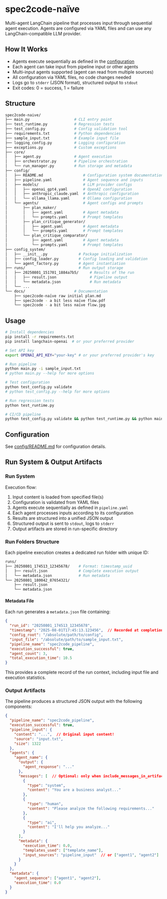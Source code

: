 # spec2code-naïve

Multi-agent LangChain pipeline that processes input through sequential agent execution. Agents are configured via YAML files and can use any LangChain-compatible LLM provider.

## How It Works

- Agents execute sequentially as defined in the [configuration](config/README.md)
- Each agent can take input from pipeline input or other agents
- Multi-input agents supported (agent can read from multiple sources)
- All configuration via YAML files, no code changes needed
- Logs go to `stderr` (JSON format), structured output to `stdout`
- Exit codes: 0 = success, 1 = failure

## Structure

```bash
spec2code-naive/
├── main.py                    # CLI entry point
├── test_runtime.py            # Regression tests
├── test_config.py             # Config validation tool
├── requirements.txt           # Python dependencies
├── sample_input.txt           # Example input file
├── logging_config.py          # Logging configuration
├── exceptions.py              # Custom exceptions
├── core/
│   ├── agent.py               # Agent execution
│   ├── orchestrator.py        # Pipeline orchestration
│   └── run_manager.py         # Run storage and metadata
├── config/
│   ├── README.md                  # Configuration system documentation
│   ├── pipeline.yaml              # Agent sequence and inputs
│   ├── models/                    # LLM provider configs
│   │   ├── openai_gpt4.yaml       # OpenAI configuration
│   │   ├── anthropic_claude.yaml  # Anthropic configuration
│   │   └── ollama_llama.yaml      # Ollama configuration
│   └── agents/                    # Agent configs and prompts
│       ├── plan_maker/
│       │   ├── agent.yaml         # Agent metadata
│       │   └── prompts.yaml       # Prompt templates
│       ├── plan_critique_generator/
│       │   ├── agent.yaml         # Agent metadata
│       │   └── prompts.yaml       # Prompt templates
│       └── plan_critique_comparator/
│           ├── agent.yaml         # Agent metadata
│           └── prompts.yaml       # Prompt templates
├── config_system/
│   ├── __init__.py              # Package initialization
│   ├── config_loader.py         # Config loading and validation
│   └── agent_factory.py         # Agent instantiation
├── runs/                        # Run output storage
│   ├── 20250801_151701_1884a7b5/     # Results of the run
│   │   ├── result.json               # Pipeline output
│   │   └── metadata.json             # Run metadata
│   └── ...
└── docs/                      # Documentation
    ├── spec2code-naïve raw initial plan.md
    ├── spec2code - a bit less naïve flow.pdf
    └── spec2code - a bit less naïve flow.jpg
```

## Usage

```bash
# Install dependencies
pip install -r requirements.txt
pip install langchain-openai  # or your preferred provider

# Set API key
export OPENAI_API_KEY="your-key" # or your preferred provider's key

# Run pipeline
python main.py -i sample_input.txt
# python main.py --help for more options

# Test configuration
python test_config.py validate
# python test_config.py --help for more options

# Run regression tests
python test_runtime.py

# CI/CD pipeline
python test_config.py validate && python test_runtime.py && python main.py -i input.txt
```

## Configuration

See [config/README.md](config/README.md) for configuration details.

## Run System & Output Artifacts

### Run System

Execution flow:
1. Input content is loaded from specified file(s)
2. Configuration is validated from YAML files
3. Agents execute sequentially as defined in `pipeline.yaml`
4. Each agent processes inputs according to its configuration
5. Results are structured into a unified JSON output
6. Structured output is sent to `stdout`, logs to `stderr`
7. Output artifacts are stored in run-specific directory

### Run Folders Structure

Each pipeline execution creates a dedicated run folder with unique ID:

```bash
runs/
├── 20250801_174513_12345678/    # Format: timestamp_uuid
│   ├── result.json              # Complete execution output
│   └── metadata.json            # Run metadata
└── 20250801_180042_87654321/
    ├── result.json
    └── metadata.json
```

#### Metadata File

Each run generates a `metadata.json` file containing:

```json
{
  "run_id": "20250801_174513_12345678",
  "timestamp": "2025-08-01T17:45:13.123456",  // Recorded at completion time
  "config_root": "/absolute/path/to/config",
  "input_file": "/absolute/path/to/sample_input.txt",
  "pipeline_name": "spec2code_pipeline",
  "execution_successful": true,
  "agent_count": 3,
  "total_execution_time": 10.5
}
```

This provides a complete record of the run context, including input file and execution statistics.

### Output Artifacts

The pipeline produces a structured JSON output with the following components:

```json
{
  "pipeline_name": "spec2code_pipeline",
  "execution_successful": true,
  "pipeline_input": {
    "content": "...",  // Original input content!
    "source": "input.txt",
    "size": 1322
  },
  "agents": {
    "agent_name": {
      "output": { 
        "agent_response": "..."
      },
      "messages": [  // Optional: only when include_messages_in_artifacts: true
        {
          "type": "system",
          "content": "You are a business analyst..."
        },
        {
          "type": "human", 
          "content": "Please analyze the following requirements..."
        },
        {
          "type": "ai",
          "content": "I'll help you analyze..."
        }
      ],
      "metadata": {
        "execution_time": 0.0,
        "templates_used": ["template_name"],
        "input_sources": "pipeline_input"  // or ["agent1", "agent2"]
      }
    }
  },
  "metadata": {
    "agent_sequence": ["agent1", "agent2"],
    "execution_time": 0.0
  }
}
```
